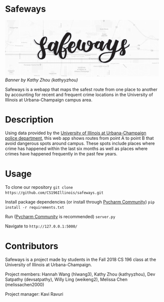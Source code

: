 # Safeways
![alt text](https://github.com/CS196Illinois/safeways/blob/master/static/banner.png "Safeways Banner")
_Banner by Kathy Zhou (kathyyzhou)_

Safeways is a webapp that maps the safest route from one place to another by accounting for recent and frequent crime locations in the University of Illinois at Urbana-Champaign campus area. 

# Description
Using data provided by the <a href="https://moto.data.socrata.com/dataset/University-of-Illinois-Police-Department/3h5f-6xbh">University of Illinois at Urbana-Champaign police department</a>, this web app shows routes from point A to point B that avoid dangerous spots around campus. These spots include places where crime has happened within the last six months as well as places where crimes have happened frequently in the past few years. 

# Usage
To clone our repository `git clone https://github.com/CS196Illinois/safeways.git`

Install package dependencies (or install through <a href="https://www.jetbrains.com/pycharm/download/#section=windows">Pycharm Community</a>) `pip install -r requirements.txt`

Run (<a href="https://www.jetbrains.com/pycharm/download/#section=windows">Pycharm Community</a> is recommended) `server.py`

Navigate to `http://127.0.0.1:5000/`

# Contributors
Safeways is a project made by students in the Fall 2018 CS 196 class at the University of Illinois at Urbana-Champaign.

Project members: Hannah Wang (hlwang3), Kathy Zhou (kathyyzhou), Dev Satpathy (devsatpathy), Willy Ling (weikeng2), Melissa Chen (melissachen2000)

Project manager: Kavi Ravuri
